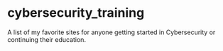 # cybersecurity_training
A list of my favorite sites for anyone getting started in Cybersecurity or continuing their education.
